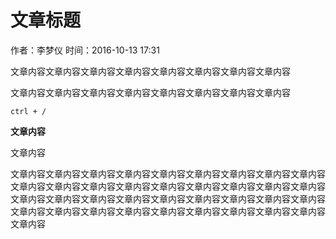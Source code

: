 # 文章标题
作者：李梦仪
时间：2016-10-13 17:31
		
文章内容文章内容文章内容文章内容文章内容文章内容文章内容文章内容

文章内容文章内容文章内容文章内容文章内容文章内容文章内容文章内容

`ctrl + /`

**文章内容**

文章内容

文章内容文章内容文章内容文章内容文章内容文章内容文章内容文章内容文章内容文章内容文章内容文章内容文章内容文章内容文章内容文章内容文章内容文章内容文章内容文章内容文章内容文章内容文章内容文章内容文章内容文章内容文章内容文章内容文章内容文章内容文章内容文章内容文章内容文章内容文章内容文章内容文章内容
		